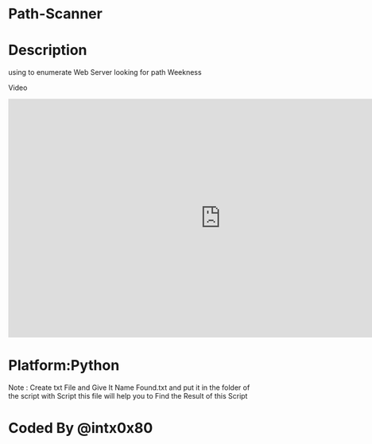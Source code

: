 # Path-Scanner

# Description 
<p> using to enumerate Web Server looking for path Weekness 

<p>Video </p>
<iframe width="854" height="480" src="https://www.youtube.com/watch?v=skRWxa360ds
" frameborder="0" allowfullscreen></iframe>

# Platform:Python

<p> Note : Create txt File and Give It Name Found.txt and put it in the folder of the script with Script this file will help you to Find the Result of this Script 

# Coded By @intx0x80
